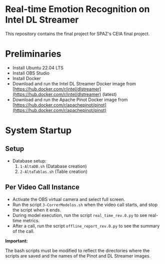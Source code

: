 # Real-time Emotion Recognition on Intel DL Streamer

This repository contains the final project for SPAZ's CEIA final project.

# Preliminaries

* Install Ubuntu 22.04 LTS
* Install OBS Studio
* Install Docker
* Download and run the Intel DL Streamer Docker image from [https://hub.docker.com/r/intel/dlstreamer](https://hub.docker.com/r/intel/dlstreamer) (latest)
* Download and run the Apache Pinot Docker image from [https://hub.docker.com/r/apachepinot/pinot](https://hub.docker.com/r/apachepinot/pinot)

# System Startup

## Setup

* Database setup:
    1.  `1-AltaDB.sh` (Database creation)
    2.  `2-AltaTablas.sh` (Table creation)

## Per Video Call Instance

* Activate the OBS virtual camera and select full screen.
* Run the script `3-CorrerModelos.sh` when the video call starts, and stop the script when it ends.
* During model execution, run the script `real_time_rev.0.py` to see real-time metrics.
* After a call, run the script `offline_report_rev.0.py` to see the summary of the call.

**Important:**

The bash scripts must be modified to reflect the directories where the scripts are saved and the names of the Pinot and DL Streamer images.

